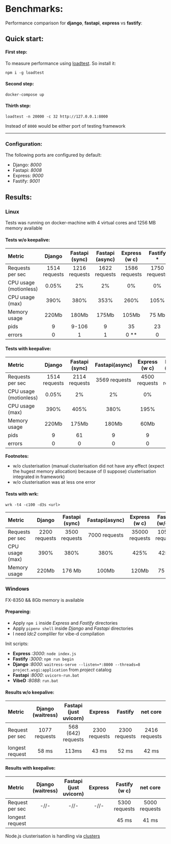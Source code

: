 # Benchmarks: 

Performance comparison for **django**, **fastapi**, **express** vs **fastify**:

## Quick start:

#### First step:

To measure performance using [loadtest](https://www.npmjs.com/package/loadtest). So install it: 

```
npm i -g loadtest
```

#### Second step:

```
docker-compose up
```

#### Thirth step: 

```
loadtest -n 20000 -c 32 http://127.0.0.1:8000
```

Instead of `8000` would be either port of testing framework

****

### Configuration:

The following ports are configured by default:

- Django: *8000*
- Fastapi: *8008*
- Express: *9000*
- Fastify: *9001*


## Results: 

### Linux

Tests was running on docker-machine with 4 virtual cores and 1256 MB memory available

#### Tests w/o keepalive:

Metric                 | Django        | Fastapi (sync)      | Fastapi (async)     | Express (w c)  |  Fastify *     |  Fastify (w c) |
:-------------         |:-------------:|:-------------------:|:-------------------:| :-------------:| :-------------:| :-------------:|
Requests per sec       | 1514 requests | 1216 requests       | 1622 requests       |  1586 requests |  1750 requests |                |
CPU usage (motionless) |     0.05%     |      2%             |        2%           |       0%       |       0%       |                |
CPU usage (max)        |     390%      |      380%           |      353%           |      260%      |       105%     |                |
Memory usage           |     220Mb     |      180Mb          |      175Mb          |     105Mb      |      75 Mb     |                |
pids                   |      9        |      9-106          |       9             |      35        |       23       |                |
errors                 |      0        |       1             |       1             |       0 **     |        0       |                |

#### Tests with keepalive:

Metric                 | Django        |Fastapi (sync)  | Fastapi(async) | Express (w c)  |Fastify (w/o c) |  Fastify (w c) |
:-------------         |:-------------:|:--------------:|:--------------:| :-------------:| :-------------:| :-------------:|
Requests per sec       | 1514 requests | 2114 requests  |  3569 requests |  4500 requests |  3500 requests |  4500 requests |
CPU usage (motionless) |     0.05%     |        2%      |        2%      |  0%            | 0%             |        0%      |
CPU usage (max)        |     390%      |       405%     |       380%     |      195%      |       105%     |      212%      |
Memory usage           |     220Mb     |      175Mb     |      180Mb     |      60Mb      |      75 Mb     |       477 Mb   |
pids                   |      9        |       61       |          9     |       9        |      35        |       47       |
errors                 |      0        |       0        |        0       |       0        |        0       |        0       |

**Footnotes:**
* w/o clusterisation (manual clusterisation did not have any effect (expect the hugest memory allocation) because of (I suppose) clusterisation integrated in framework)
* w/o clusterisation was at less one error

#### Tests with wrk:

`wrk -t4 -c100 -d3s <url>`

Metric                 | Django        |Fastapi (sync)  | Fastapi(async) | Express (w c)  |Fastify (w/o c) |  Fastify (w c) |
:-------------         |:-------------:|:--------------:|:--------------:| :-------------:| :-------------:| :-------------:|
Requests per sec       | 2200 requests |  3500 requests |  7000 requests | 35000 requests | 10500 requests | 30000 requests |
CPU usage (max)        |     390%      |        380%    |       380%     |      425%      |       425%     |      425%      |
Memory usage           |     220Mb     |      176 Mb    |      100Mb     |     120Mb      |      75 Mb     |       420 Mb   |

### Windows

FX-8350 && 8Gb memory is available

#### Prepareing: 

- Apply `npm i` inside *Express* and *Fastify* directories
- Apply `pipenv shell` inside *Django* and *Fastapi* directories
- I need *ldc2* compliler for vibe-d compilation

Init scripts:
- **Express** *:3000*: `node index.js`
- **Fastify** *:3000*: `npm run begin`
- **Django** *:8000*:  `waitress-serve --listen=*:8000 --threads=8 project.wsgi:application` from *project* catalog
- **Fastapi** *:8000*: `uvicorn-run.bat`
- **VibeD** *:8088*: `run.bat`

#### Results w/o keepalive:

Metric                 | Django (waitress) | Fastapi (just uvicorn) |    Express     | Fastify        |    net core   |    vibeD    |
:-------------         |:-----------------:|:----------------------:| :-------------:| :-------------:|:-------------:|:-------------:|
Request per sec        | 1077 requests     |    568 (642) requests  |  2300 requests |  2300 requests | 2416 requests | 2426 requests |
longest request        |      58 ms        |      113ms             |     43 ms      |      52 ms     |    42 ms      |    41 ms      |


#### Results with keepalive:

Metric                 | Django (waitress) | Fastapi (just uvicorn) |    Express     | Fastify  (w c) |    net core   |      vibeD    |
:-------------         |:-----------------:|:----------------------:| :-------------:| :-------------:|:-------------:|:-------------:|
Request per sec        |        -//-       |    -//-                |   -//-         |  5300 requests | 5000 requests | 5300 requests |
longest request        |                   |                        |                |      45 ms     |    41 ms      |    41 ms      |


Node.js clusterisation is handling via [clusters](https://www.npmjs.com/package/cluster)


